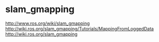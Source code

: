 slam_gmapping
=============

http://www.ros.org/wiki/slam_gmapping
http://wiki.ros.org/slam_gmapping/Tutorials/MappingFromLoggedData
http://wiki.ros.org/slam_gmapping
